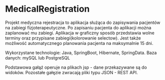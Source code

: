 # MedicalRegistration

Projekt medyczna rejestracja to aplikacja służąca do zapisywania pacjentów na zabiegi fizjoterapeutyczne.
Po zapisaniu pacjenta do aplikacji można zaplanować mu zabiegi. Aplikacja w graficzny sposób przedstawia wolne terminy oraz przypisane zabiegi(kolorowanie selectow).
Jest także możliwość automatycznego planowania pacjenta na maksymalnie 15 dni.

Wykorzystane technologie: Java, SpringBoot, Hibernate, SpringData.
Baza danych: mySQL lub PostgreSQL

Podstawowa gałąź operuje na plikach jsp - dane przekazywane są do widoków.
Pozostałe gałęzie zwracają pliki typu JSON - REST API.
